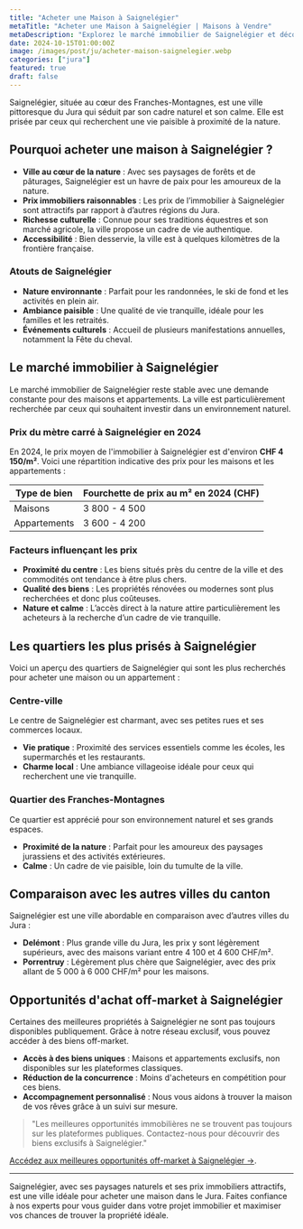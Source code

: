 ```yaml
---
title: "Acheter une Maison à Saignelégier"
metaTitle: "Acheter une Maison à Saignelégier | Maisons à Vendre"
metaDescription: "Explorez le marché immobilier de Saignelégier et découvrez pourquoi cette charmante ville est idéale pour acheter une maison. Profitez de nos conseils et des meilleures offres."
date: 2024-10-15T01:00:00Z
image: /images/post/ju/acheter-maison-saignelegier.webp
categories: ["jura"]
featured: true
draft: false
---
```


Saignelégier, située au cœur des Franches-Montagnes, est une ville pittoresque du Jura qui séduit par son cadre naturel et son calme. Elle est prisée par ceux qui recherchent une vie paisible à proximité de la nature.

## Pourquoi acheter une maison à Saignelégier ?

- **Ville au cœur de la nature** : Avec ses paysages de forêts et de pâturages, Saignelégier est un havre de paix pour les amoureux de la nature.
- **Prix immobiliers raisonnables** : Les prix de l’immobilier à Saignelégier sont attractifs par rapport à d’autres régions du Jura.
- **Richesse culturelle** : Connue pour ses traditions équestres et son marché agricole, la ville propose un cadre de vie authentique.
- **Accessibilité** : Bien desservie, la ville est à quelques kilomètres de la frontière française.

### Atouts de Saignelégier
- **Nature environnante** : Parfait pour les randonnées, le ski de fond et les activités en plein air.
- **Ambiance paisible** : Une qualité de vie tranquille, idéale pour les familles et les retraités.
- **Événements culturels** : Accueil de plusieurs manifestations annuelles, notamment la Fête du cheval.

## Le marché immobilier à Saignelégier

Le marché immobilier de Saignelégier reste stable avec une demande constante pour des maisons et appartements. La ville est particulièrement recherchée par ceux qui souhaitent investir dans un environnement naturel.

### Prix du mètre carré à Saignelégier en 2024

En 2024, le prix moyen de l'immobilier à Saignelégier est d'environ **CHF 4 150/m²**. Voici une répartition indicative des prix pour les maisons et les appartements :

| Type de bien             | Fourchette de prix au m² en 2024 (CHF) |
|--------------------------|----------------------------------------|
| Maisons                  | 3 800 - 4 500                         |
| Appartements             | 3 600 - 4 200                         |

### Facteurs influençant les prix
- **Proximité du centre** : Les biens situés près du centre de la ville et des commodités ont tendance à être plus chers.
- **Qualité des biens** : Les propriétés rénovées ou modernes sont plus recherchées et donc plus coûteuses.
- **Nature et calme** : L’accès direct à la nature attire particulièrement les acheteurs à la recherche d’un cadre de vie tranquille.

## Les quartiers les plus prisés à Saignelégier

Voici un aperçu des quartiers de Saignelégier qui sont les plus recherchés pour acheter une maison ou un appartement :

### Centre-ville

Le centre de Saignelégier est charmant, avec ses petites rues et ses commerces locaux.

- **Vie pratique** : Proximité des services essentiels comme les écoles, les supermarchés et les restaurants.
- **Charme local** : Une ambiance villageoise idéale pour ceux qui recherchent une vie tranquille.

### Quartier des Franches-Montagnes

Ce quartier est apprécié pour son environnement naturel et ses grands espaces.

- **Proximité de la nature** : Parfait pour les amoureux des paysages jurassiens et des activités extérieures.
- **Calme** : Un cadre de vie paisible, loin du tumulte de la ville.

## Comparaison avec les autres villes du canton

Saignelégier est une ville abordable en comparaison avec d’autres villes du Jura :

- **Delémont** : Plus grande ville du Jura, les prix y sont légèrement supérieurs, avec des maisons variant entre 4 100 et 4 600 CHF/m².
- **Porrentruy** : Légèrement plus chère que Saignelégier, avec des prix allant de 5 000 à 6 000 CHF/m² pour les maisons.

## Opportunités d'achat off-market à Saignelégier

Certaines des meilleures propriétés à Saignelégier ne sont pas toujours disponibles publiquement. Grâce à notre réseau exclusif, vous pouvez accéder à des biens off-market.

- **Accès à des biens uniques** : Maisons et appartements exclusifs, non disponibles sur les plateformes classiques.
- **Réduction de la concurrence** : Moins d'acheteurs en compétition pour ces biens.
- **Accompagnement personnalisé** : Nous vous aidons à trouver la maison de vos rêves grâce à un suivi sur mesure.

> "Les meilleures opportunités immobilières ne se trouvent pas toujours sur les plateformes publiques. Contactez-nous pour découvrir des biens exclusifs à Saignelégier."

[Accédez aux meilleures opportunités off-market à Saignelégier ->](/contact).

---

Saignelégier, avec ses paysages naturels et ses prix immobiliers attractifs, est une ville idéale pour acheter une maison dans le Jura. Faites confiance à nos experts pour vous guider dans votre projet immobilier et maximiser vos chances de trouver la propriété idéale.
